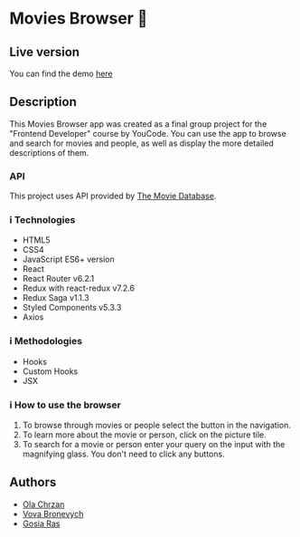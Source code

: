 # Movies Browser 🎥

<!-- add screenshot when final version is ready -->
## Live version

You can find the demo [here](https://olachrzan.github.io/movies-browser/)
## Description

This Movies Browser app was created as a final group project for the "Frontend Developer" course by YouCode. 
You can use the app to browse and search for movies and people, as well as display the more detailed descriptions of them.
### API

This project uses API provided by [The Movie Database](https://www.themoviedb.org/).

### ℹ️ Technologies
- HTML5 
- CSS4
- JavaScript ES6+ version
- React
- React Router v6.2.1
- Redux with react-redux v7.2.6
- Redux Saga v1.1.3
- Styled Components v5.3.3
- Axios

### ℹ️ Methodologies
- Hooks
- Custom Hooks
- JSX

### ℹ️ How to use the browser
1. To browse through movies or people select the button in the navigation.
2. To learn more about the movie or person, click on the picture tile.
3. To search for a movie or person enter your query on the input with the magnifying glass. You don't need to click any buttons.

## Authors
- [Ola Chrzan](https://github.com/olachrzan)
- [Vova Bronevych](https://github.com/Vov4ukz53)
- [Gosia Ras](https://github.com/Gosia-Ras)
